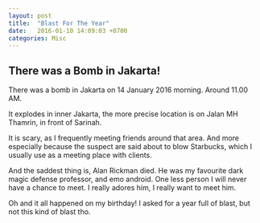 ```yaml
---
layout: post
title:  "Blast For The Year"
date:   2016-01-10 14:09:03 +0700
categories: Misc
---
```

<strong><h2>There was a Bomb in Jakarta!</h2></strong>

There was a bomb in Jakarta on 14 January 2016 morning. Around 11.00 AM.

It explodes in inner Jakarta, the more precise location is on Jalan MH Thamrin, in front of Sarinah. 

It is scary, as I frequently meeting friends around that area. And more especially because the suspect are said about to blow Starbucks, which I usually use as a meeting place with clients.

And the saddest thing is, Alan Rickman died. He was my favourite dark magic defense professor, and emo android. One less person I will never have a chance to meet. I really adores him, I really want to meet him.

Oh and it all happened on my birthday! I asked for a year full of blast, but not this kind of blast tho.

